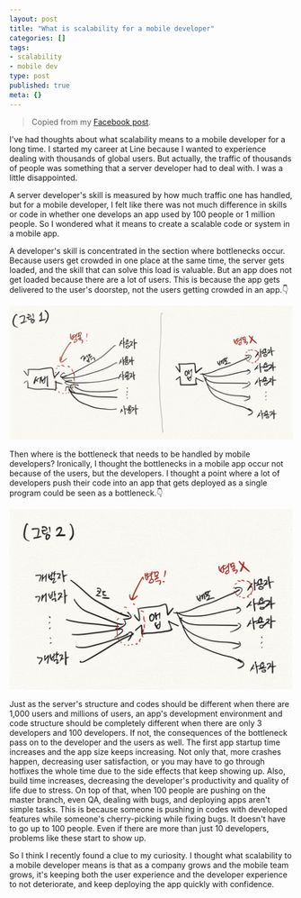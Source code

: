 ```yaml
---
layout: post
title: "What is scalability for a mobile developer"
categories: []
tags:
- scalability
- mobile dev
type: post
published: true
meta: {}
---
```



> Copied from my [Facebook post](https://www.facebook.com/100002633450536/posts/3245101652254251/).

I've had thoughts about what scalability means to a mobile developer for a long time.
I started my career at Line because I wanted to experience dealing with thousands of global users.
But actually, the traffic of thousands of people was something that a server developer had to deal with. I was a little disappointed.

A server developer's skill is measured by how much traffic one has handled,
but for a mobile developer, I felt like there was not much difference in skills or code
in whether one develops an app used by 100 people or 1 million people.
So I wondered what it means to create a scalable code or system in a mobile app.

A developer's skill is concentrated in the section where bottlenecks occur.
Because users get crowded in one place at the same time, the server gets loaded,
and the skill that can solve this load is valuable. But an app does not get loaded because there are a lot of users.
This is because the app gets delivered to the user's doorstep, not the users getting crowded in an app.👇

<img src="/assets/posts/scalability-0.jpeg" />

Then where is the bottleneck that needs to be handled by mobile developers?
Ironically, I thought the bottlenecks in a mobile app occur not because of the users, but the developers.
I thought a point where a lot of developers push their code into an app
that gets deployed as a single program could be seen as a bottleneck.👇

<img src="/assets/posts/scalability-1.jpeg" />

Just as the server's structure and codes should be different when there are 1,000 users and millions of users, an app's development environment and code structure should be completely different when there are only 3 developers and 100 developers. If not, the consequences of the bottleneck pass on to the developer and the users as well. The first app startup time increases and the app size keeps increasing. Not only that, more crashes happen, decreasing user satisfaction, or you may have to go through hotfixes the whole time due to the side effects that keep showing up. Also, build time increases, decreasing the developer's productivity and quality of life due to stress. On top of that, when 100 people are pushing on the master branch, even QA, dealing with bugs, and deploying apps aren't simple tasks. This is because someone is pushing in codes with developed features while someone's cherry-picking while fixing bugs. It doesn't have to go up to 100 people. Even if there are more than just 10 developers, problems like these start to show up. 

So I think I recently found a clue to my curiosity. I thought what scalability to a mobile developer means is that as a company grows and the mobile team grows, it's keeping both the user experience and the developer experience to not deteriorate, and keep deploying the app quickly with confidence.
